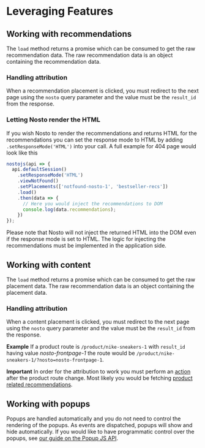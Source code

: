 # Leveraging Features

## Working with recommendations

The `load` method returns a promise which can be consumed to get the raw recommendation data. The raw recommendation data is an object containing the recommendation data.

### Handling attribution

When a recommendation placement is clicked, you must redirect to the next page using the `nosto` query parameter and the value must be the `result_id` from the response.

### Letting Nosto render the HTML

If you wish Nosto to render the recommendations and returns HTML for the recommendations you can set the response mode to HTML by adding `.setResponseMode('HTML')` into your call. A full example for 404 page would look like this

```javascript
nostojs(api => {
  api.defaultSession()
    .setResponseMode('HTML')
    .viewNotFound()
    .setPlacements(['notfound-nosto-1', 'bestseller-recs'])
    .load()
    .then(data => {
      // Here you would inject the recommendations to DOM
      console.log(data.recommendations);
    })
});
```

Please note that Nosto will not inject the returned HTML into the DOM even if the response mode is set to HTML. The logic for injecting the recommendations must be implemented in the application side.

## Working with content

The `load` method returns a promise which can be consumed to get the raw placement data. The raw recommendation data is an object containing the placement data.

### Handling attribution

When a content placement is clicked, you must redirect to the next page using the `nosto` query parameter and the value must be the `result_id` from the response.

**Example** If a product route is `/product/nike-sneakers-1` with `result_id` having value _nosto-frontpage-1_ the route would be `/product/nike-sneakers-1/?nosto=nosto-frontpage-1`.

**Important** In order for the attribution to work you must perform an [action](session-api-terminology.md#action) after the product route change. Most likely you would be fetching [product related recommendations](spa-basics-tracking-events.md#upon-viewing-a-product).

## Working with popups

Popups are handled automatically and you do not need to control the rendering of the popups. As events are dispatched, popups will show and hide automatically. If you would like to have programmatic control over the popups, see [our guide on the Popup JS API](../popups/).

